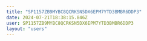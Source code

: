```yaml
---
title: "SP1157ZB9MYBC8QCRKSN5DX6EPM7YTD3BMBR6DDP3"
date: 2024-07-21T18:38:15.846Z
user: SP1157ZB9MYBC8QCRKSN5DX6EPM7YTD3BMBR6DDP3
layout: "users"
---
```

    